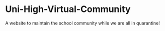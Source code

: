 # Uni-High-Virtual-Community
A website to maintain the school community while we are all in quarantine!

